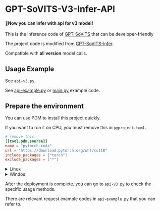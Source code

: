 # GPT-SoVITS-V3-Infer-API

#### 🎉Now you can infer with api for v3 model!

This is the inference code of [GPT-SoVITS](https://github.com/RVC-Boss/GPT-SoVITS) that can be developer-friendly

The project code is modified from [GPT-SoVITS-Infer](https://github.com/BeautyyuYanli/GPT-SoVITS-Infer).

Compatible with **all version** model calls.

## Usage Example

See `api-v3.py`.

See [api-example.py](example.ipynb) or [main.py]() example code.

## Prepare the environment

You can use PDM to install this project quickly.

If you want to run it on CPU, you must remove this in `pyproject.toml`.

```toml
# remove this 
[[tool.pdm.source]]
name = "pytorch-cuda"
url = "https://download.pytorch.org/whl/cu118"
include_packages = ["torch"]
exclude_packages = ["*"]
```

<details><summary> Linux</summary>

```
pdm install
```

</details>

<details><summary>Windos</summary>


```
pdm install
```

</details>

After the deployment is complete, you can go to `api-v3.py` to check the specific usage methods. 

There are relevant request example codes in `api-example.py` that you can refer to.

